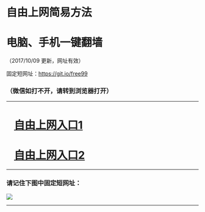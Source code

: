 ﻿# 自由上网简易方法

# 电脑、手机一键翻墙

（2017/10/09 更新，网址有效）

固定短网址：https://git.io/free99

### （微信如打不开，请转到浏览器打开）


***





# &nbsp;&nbsp; <a href="http://ft2188819373.fwq-tz-1001.info/fwqtz01.html?t=100900128037 " target="_blank">自由上网入口1</a>
# &nbsp;&nbsp; <a href="http://ft3016428218.fwq-tz-1002.info/fwqtz02.html?t=100900132674 " target="_blank">自由上网入口2</a>
***

### 请记住下图中固定短网址：

<img src="https://s3-us-west-2.amazonaws.com/fwq-1001/yjfq-20170905okok.png" /> 


***

